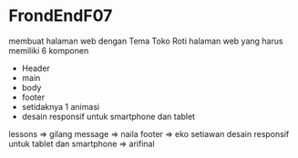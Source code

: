 # FrondEndF07
membuat halaman web dengan Tema Toko Roti
halaman web yang harus memiliki 6 komponen
- Header
- main
- body
- footer
- setidaknya 1 animasi
- desain responsif untuk smartphone dan tablet

lessons => gilang
message  => naila
footer => eko setiawan
desain responsif untuk tablet dan smartphone => arifinal
